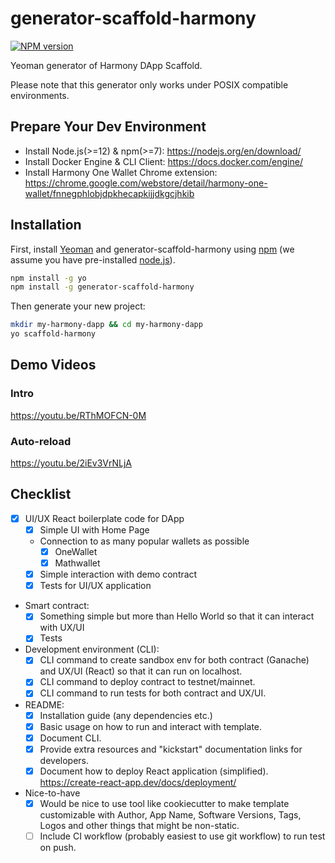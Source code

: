 # generator-scaffold-harmony 

[![NPM version][npm-image]][npm-url]

Yeoman generator of Harmony DApp Scaffold.

Please note that this generator only works under POSIX compatible environments.

## Prepare Your Dev Environment

- Install Node.js(>=12) & npm(>=7): https://nodejs.org/en/download/
- Install Docker Engine & CLI Client: https://docs.docker.com/engine/
- Install Harmony One Wallet Chrome extension: https://chrome.google.com/webstore/detail/harmony-one-wallet/fnnegphlobjdpkhecapkijjdkgcjhkib

## Installation

First, install [Yeoman](http://yeoman.io) and generator-scaffold-harmony using [npm](https://www.npmjs.com/) (we assume you have pre-installed [node.js](https://nodejs.org/)).

```bash
npm install -g yo
npm install -g generator-scaffold-harmony
```

Then generate your new project:

```bash
mkdir my-harmony-dapp && cd my-harmony-dapp
yo scaffold-harmony
```

## Demo Videos

### Intro

https://youtu.be/RThMOFCN-0M

### Auto-reload

https://youtu.be/2iEv3VrNLjA

## Checklist

- [x] UI/UX React boilerplate code for DApp
  - [x] Simple UI with Home Page
  - Connection to as many popular wallets as possible
    - [x] OneWallet
    - [x] Mathwallet
  - [x] Simple interaction with demo contract
  - [x] Tests for UI/UX application
- Smart contract:
  - [x] Something simple but more than Hello World so that it can interact with UX/UI
  - [x] Tests
- Development environment (CLI):
  - [x] CLI command to create sandbox env for both contract (Ganache) and UX/UI (React) so that it can run on localhost.
  - [x] CLI command to deploy contract to testnet/mainnet.
  - [x] CLI command to run tests for both contract and UX/UI.
- README:
  - [x] Installation guide (any dependencies etc.)
  - [x] Basic usage on how to run and interact with template.
  - [x] Document CLI.
  - [x] Provide extra resources and "kickstart" documentation links for developers.
  - [x] Document how to deploy React application (simplified). https://create-react-app.dev/docs/deployment/
- Nice-to-have
  - [x] Would be nice to use tool like cookiecutter to make template customizable with Author, App Name, Software Versions, Tags, Logos and other things that might be non-static.
  - [ ] Include CI workflow (probably easiest to use git workflow) to run test on push.

[npm-image]: https://badge.fury.io/js/generator-scaffold-harmony.svg
[npm-url]: https://npmjs.org/package/generator-scaffold-harmony
